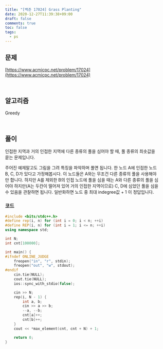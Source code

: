 ```yaml
---
title: "[백준 17024] Grass Planting"
date: 2020-12-27T11:39:38+09:00
draft: false
comments: true
toc: false
tags:
  - ps
---
```


## 문제

[https://www.acmicpc.net/problem/17024](https://www.acmicpc.net/problem/17024)

<br>

## 알고리즘

Greedy

<br>

## 풀이

인접한 지역과 거의 인접한 지역에 다른 종류의 풀을 심어야 할 때, 풀 종류의 최솟값을 묻는 문제입니다.

주어진 예제말고도 그림을 그려 특징을 파악하며 풀면 됩니다. 한 노드 A에 인접한 노드 B, C, D가 있다고 가정해봅시다. 이 노드들은 A와는 무조건 다른 종류의 풀을 사용해야만 합니다. 하지만 A를 제외한 B의 인접 노드에 풀을 심을 때는 A와 다른 종류의 풀을 심어야 하지만(A는 두칸이 떨어져 있어 거의 인접한 지역이므로) C, D에 심었던 풀을 심을 수 있음을 관찰하면 됩니다. 일반화하면 노드 중 최대 indegree값 + 1 이 정답입니다.

### 코드

```c++
#include <bits/stdc++.h>
#define rep(i, n) for (int i = 0; i < n; ++i)
#define REP(i, n) for (int i = 1; i <= n; ++i)
using namespace std;

int N;
int cnt[100000];

int main() {
#ifndef ONLINE_JUDGE
    freopen("in", "r", stdin);
    freopen("out", "w", stdout);
#endif
    cin.tie(NULL);
    cout.tie(NULL);
    ios::sync_with_stdio(false);

    cin >> N;
    rep(i, N - 1) {
        int a, b;
        cin >> a >> b;
        --a, --b;
        cnt[a]++;
        cnt[b]++;
    }
    cout << *max_element(cnt, cnt + N) + 1;

    return 0;
}
```
